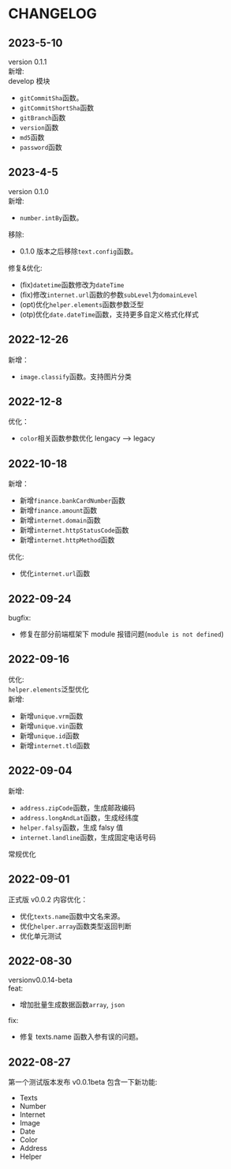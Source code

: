 # CHANGELOG

## 2023-5-10

version 0.1.1  
新增:  
develop 模块

- `gitCommitSha`函数。
- `gitCommitShortSha`函数
- `gitBranch`函数
- `version`函数
- `md5`函数
- `password`函数

## 2023-4-5

version 0.1.0  
新增:

- `number.intBy`函数。

移除:

- 0.1.0 版本之后移除`text.config`函数。

修复&优化:

- (fix)`datetime`函数修改为`dateTime`
- (fix)修改`internet.url`函数的参数`subLevel`为`domainLevel`
- (opt)优化`helper.elements`函数参数泛型
- (otp)优化`date.dateTime`函数，支持更多自定义格式化样式

## 2022-12-26

新增：

- `image.classify`函数。支持图片分类

## 2022-12-8

优化：

- `color`相关函数参数优化 lengacy --> legacy

## 2022-10-18

新增：

- 新增`finance.bankCardNumber`函数
- 新增`finance.amount`函数
- 新增`internet.domain`函数
- 新增`internet.httpStatusCode`函数
- 新增`internet.httpMethod`函数

优化:

- 优化`internet.url`函数

## 2022-09-24

bugfix:

- 修复在部分前端框架下 module 报错问题(`module is not defined`)

## 2022-09-16

优化:  
`helper.elements`泛型优化  
新增:

- 新增`unique.vrm`函数
- 新增`unique.vin`函数
- 新增`unique.id`函数
- 新增`internet.tld`函数

## 2022-09-04

新增:

- `address.zipCode`函数，生成邮政编码
- `address.longAndLat`函数，生成经纬度
- `helper.falsy`函数，生成 falsy 值
- `internet.landline`函数，生成固定电话号码

常规优化

## 2022-09-01

正式版 v0.0.2 内容优化：

- 优化`texts.name`函数中文名来源。
- 优化`helper.array`函数类型返回判断
- 优化单元测试

## 2022-08-30

versionv0.0.14-beta  
feat:

- 增加批量生成数据函数`array`, `json`

fix:

- 修复 texts.name 函数入参有误的问题。

## 2022-08-27

第一个测试版本发布 v0.0.1beta 包含一下新功能:

- Texts
- Number
- Internet
- Image
- Date
- Color
- Address
- Helper
